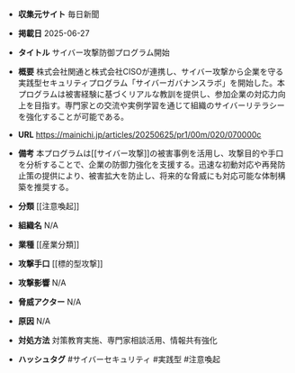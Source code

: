 - **収集元サイト**
毎日新聞

- **掲載日**
2025-06-27

- **タイトル**
サイバー攻撃防御プログラム開始

- **概要**
株式会社関通と株式会社CISOが連携し、サイバー攻撃から企業を守る実践型セキュリティプログラム「サイバーガバナンスラボ」を開始した。本プログラムは被害経験に基づくリアルな教訓を提供し、参加企業の対応力向上を目指す。専門家との交流や実例学習を通じて組織のサイバーリテラシーを強化することが可能である。

- **URL**
https://mainichi.jp/articles/20250625/pr1/00m/020/070000c

- **備考**
本プログラムは[[サイバー攻撃]]の被害事例を活用し、攻撃目的や手口を分析することで、企業の防御力強化を支援する。迅速な初動対応や再発防止策の提供により、被害拡大を防止し、将来的な脅威にも対応可能な体制構築を推奨する。

- **分類**
[[注意喚起]]

- **組織名**
N/A

- **業種**
[[産業分類]]

- **攻撃手口**
[[標的型攻撃]]

- **攻撃影響**
N/A

- **脅威アクター**
N/A

- **原因**
N/A

- **対処方法**
対策教育実施、専門家相談活用、情報共有強化

- **ハッシュタグ**
#サイバーセキュリティ #実践型 #注意喚起
